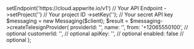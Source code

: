 <?php

use Appwrite\Client;
use Appwrite\Services\Messaging;

$client = (new Client())
    ->setEndpoint('https://cloud.appwrite.io/v1') // Your API Endpoint
    ->setProject('<YOUR_PROJECT_ID>') // Your project ID
    ->setKey('<YOUR_API_KEY>'); // Your secret API key

$messaging = new Messaging($client);

$result = $messaging->createTelesignProvider(
    providerId: '<PROVIDER_ID>',
    name: '<NAME>',
    from: '+12065550100', // optional
    customerId: '<CUSTOMER_ID>', // optional
    apiKey: '<API_KEY>', // optional
    enabled: false // optional
);